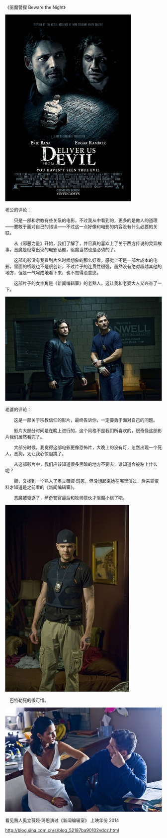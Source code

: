 《驱魔警探 Beware the Night》

			
![](./img/001vda4xzy6OnrGd9XV3f&690.jpg)


老公的评论：


　　只是一部和宗教有些关系的电影，不过我从中看到的，更多的是做人的道理——要敢于面对自己的错误——不过这一点好像和电影的内容没有什么必要的关联。


　　从《邪恶力量》开始，我们了解了，并且真的喜欢上了关于西方传说的灵异故事，恶魔是经常出现的电影话题，驱魔当然也是必须的了。


　　这部电影没有我看到片名时候想象的那么好看，感觉上不是一部大成本的电影，里面的桥段也不是很创新，不过片子的连贯性很强，虽然没有绝对超越其他的地方，但是一气呵成地看下来，也不觉得没意思。

　　这部片子的女主角是《新闻编辑室》的老熟人，这让我和老婆大人又兴奋了一下。

![](./img/001vda4xzy6OnrIQV7Y52&690.jpg)


老婆的评论：

　　这是一部关于宗教信仰的影片，最终告诉你，一定要勇于面对自己的问题。

　　影片大部分时间是在晚上进行的，这个风格不是我们所喜欢的，很奇怪这部影片我们居然看完了。

　　大部分时候，我觉得这部电影更像恐怖片，大晚上的没有灯，忽然出现一个死人，恶狗，太让我心惊胆跳了。

　　从这部影片中，我们应该知道很多黑暗的地方不要去，谁知道会被粘上什么呢？

　　额，又找到一个熟人了奥立薇娅·玛恩，但没想起来她在哪里演过，后来查资料才知道是之前看的《新闻编辑室》。

　　恶魔被驱逐了，萨奇警官最后和牧师搭伙才驱魔小组了吧。

![](./img/001vda4xzy6OnrKC9cn33&690.jpg)

　巴特勒死的很可惜。

![](./img/001vda4xzy6OnrKGr8a56&690.jpg)

看见熟人奥立薇娅·玛恩演过《新闻编辑室》
上映年份 2014							
		
http://blog.sina.com.cn/s/blog_52187ba90102vdoz.html
